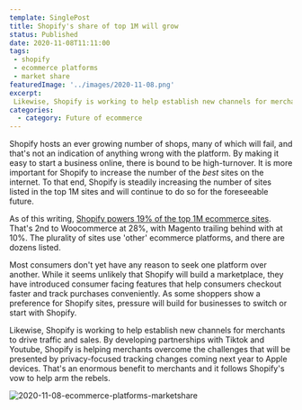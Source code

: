 ```yaml
---
template: SinglePost
title: Shopify's share of top 1M will grow
status: Published
date: 2020-11-08T11:11:00
tags:
 - shopify
 - ecommerce platforms
 - market share
featuredImage: '../images/2020-11-08.png'
excerpt:
 Likewise, Shopify is working to help establish new channels for merchants to drive traffic and sales. By developing partnerships with Tiktok and Youtube, Shopify is helping merchants overcome the challenges that will be presented by privacy-focused tracking changes coming next year to Apple devices. That's an enormous benefit to merchants and it follows Shopify's vow to help arm the rebels.
categories:
  - category: Future of ecommerce
---
```

Shopify hosts an ever growing number of shops, many of which will fail, and that's not an indication of anything wrong with the platform. By making it easy to start a business online, there is bound to be high-turnover. It is more important for Shopify to increase the number of the _best_ sites on the internet. To that end, Shopify is steadily increasing the number of sites listed in the top 1M sites and will continue to do so for the foreseeable future.

As of this writing, [Shopify powers 19% of the top 1M ecommerce sites](https://trends.builtwith.com/shop). That's 2nd to Woocommerce at 28%, with Magento trailing behind with at 10%. The plurality of sites use 'other' ecommerce platforms, and there are dozens listed.

Most consumers don't yet have any reason to seek one platform over another. While it seems unlikely that Shopify will build a marketplace, they have introduced consumer facing features that help consumers checkout faster and track purchases conveniently. As some shoppers show a preference for Shopify sites, pressure will build for businesses to switch or start with Shopify.

Likewise, Shopify is working to help establish new channels for merchants to drive traffic and sales. By developing partnerships with Tiktok and Youtube, Shopify is helping merchants overcome the challenges that will be presented by privacy-focused tracking changes coming next year to Apple devices. That's an enormous benefit to merchants and it follows Shopify's vow to help arm the rebels.

![2020-11-08-ecommerce-platforms-marketshare]('../media/2020-11-08-ecommerce-platforms-marketshare.png')
